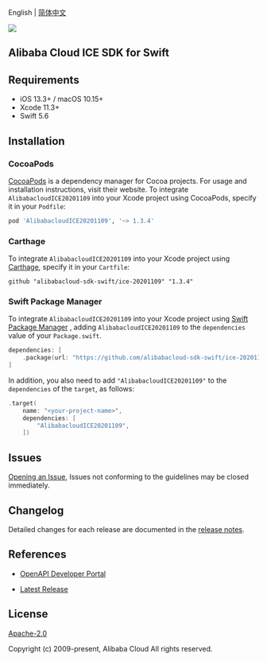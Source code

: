 English | [简体中文](README-CN.md)

![](https://aliyunsdk-pages.alicdn.com/icons/AlibabaCloud.svg)

## Alibaba Cloud ICE SDK for Swift

## Requirements

- iOS 13.3+ / macOS 10.15+
- Xcode 11.3+
- Swift 5.6

## Installation

### CocoaPods

[CocoaPods](https://cocoapods.org) is a dependency manager for Cocoa projects. For usage and installation instructions, visit their website. To integrate `AlibabacloudICE20201109` into your Xcode project using CocoaPods, specify it in your `Podfile`:

```ruby
pod 'AlibabacloudICE20201109', '~> 1.3.4'
```

### Carthage

To integrate `AlibabacloudICE20201109` into your Xcode project using [Carthage](https://github.com/Carthage/Carthage), specify it in your `Cartfile`:

```ogdl
github "alibabacloud-sdk-swift/ice-20201109" "1.3.4"
```

### Swift Package Manager

To integrate `AlibabacloudICE20201109` into your Xcode project using [Swift Package Manager](https://swift.org/package-manager/) , adding `AlibabacloudICE20201109` to the `dependencies` value of your `Package.swift`.

```swift
dependencies: [
    .package(url: "https://github.com/alibabacloud-sdk-swift/ice-20201109.git", from: "1.3.4")
]
```

In addition, you also need to add `"AlibabacloudICE20201109"` to the `dependencies` of the `target`, as follows:

```swift
.target(
    name: "<your-project-name>",
    dependencies: [
        "AlibabacloudICE20201109",
    ])
```

## Issues

[Opening an Issue](https://github.com/alibabacloud-sdk-swift/ice-20201109/issues/new), Issues not conforming to the guidelines may be closed immediately.

## Changelog

Detailed changes for each release are documented in the [release notes](./ChangeLog.txt).

## References

* [OpenAPI Developer Portal](https://next.api.alibabacloud.com/home)
- [Latest Release](https://github.com/alibabacloud-sdk-swift/ice-20201109)

## License

[Apache-2.0](http://www.apache.org/licenses/LICENSE-2.0)

Copyright (c) 2009-present, Alibaba Cloud All rights reserved.
